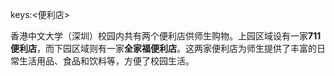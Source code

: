 keys:<便利店>


香港中文大学（深圳）校园内共有两个便利店供师生购物。上园区域设有一家**711便利店**，而下园区域则有一家**全家福便利店**。这两家便利店为师生提供了丰富的日常生活用品、食品和饮料等，方便了校园生活。
